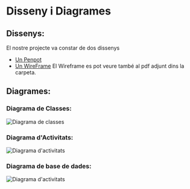 # Disseny i Diagrames

## Dissenys:
El nostre projecte va constar de dos dissenys 
- [Un Penpot](https://design.penpot.app/#/view/93d0ad32-dfe5-8194-8003-d196a1776455?page-id=93d0ad32-dfe5-8194-8003-d196a1776456&section=interactions&frame-id=c57b177c-d2d1-8023-8003-d1c548b8c65b&index=0&share-id=93d0ad32-dfe5-8194-8003-d1ca957c9e03) 
- [Un WireFrame](https://miro.com/app/board/uXjVKEQFCMQ=/?moveToWidget=3458764590116313979&cot=14)
El Wireframe es pot veure també al pdf adjunt dins la carpeta.

## Diagrames:
### Diagrama de Classes:
![Diagrama de classes](@\Diseny\mermaid-diagram-2024-05-23-100842.svg)
### Diagrama d'Activitats:
![Diagrama d'activitats](@\Diseny\mermaid-diagram-2024-05-23-104638.svg)
### Diagrama  de base de dades:
![Diagrama d'activitats](@\Diseny\mermaid-diagram-2024-05-23-100756.svg)
